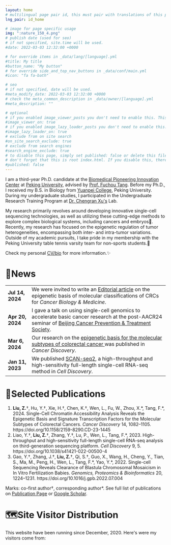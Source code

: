 ```yaml
---
layout: home
# multilingual page pair id, this must pair with translations of this page. (This name must be unique)
lng_pair: id_home

# image for page specific usage
img: ":nature_150_4.png"
# publish date (used for seo)
# if not specified, site.time will be used.
#date: 2022-03-03 12:32:00 +0000

# for override items in _data/lang/[language].yml
#title: My title
#button_name: "My button"
# for override side_and_top_nav_buttons in _data/conf/main.yml
#icon: "fa fa-bath"

# seo
# if not specified, date will be used.
#meta_modify_date: 2022-03-03 12:32:00 +0000
# check the meta_common_description in _data/owner/[language].yml
#meta_description: ""

# optional
# if you enabled image_viewer_posts you don't need to enable this. This is only if image_viewer_posts = false
#image_viewer_on: true
# if you enabled image_lazy_loader_posts you don't need to enable this. This is only if image_lazy_loader_posts = false
#image_lazy_loader_on: true
# exclude from on site search
#on_site_search_exclude: true
# exclude from search engines
#search_engine_exclude: true
# to disable this page, simply set published: false or delete this file
# don't forget that this is root index.html. If you disable this, there will be no index.html page to open
#published: false
---
```


<p>
    I am a third-year Ph.D. candidate at the <a href="https://biopic.pku.edu.cn/en/">Biomedical Pioneering Innovation Center</a> 
    at <a href="https://english.pku.edu.cn/">Peking University</a>, advised by <a href="https://biopic.pku.edu.cn/en/researchteam/511476.htm">Prof. Fuchou Tang</a>. Before my Ph.D., I received my B.S. in Biology from <a href="https://yuanpei.pku.edu.cn/en/index.htm">Yuanpei College</a>, Peking University. During my undergraduate studies, I participated in the Undergraduate Research Training Program at 
    <a href="http://www.cls.edu.cn/en/info/1263/1349.htm">Dr. Chengran Xu's</a> Lab.
</p>

<p>
    My research primarily revolves around developing innovative single-cell sequencing technologies, as well as utilizing these cutting-edge methods to explore complex biological systems, including cancers and embryos🧬. Recently, my research has focused on the epigenetic regulation of tumor heterogeneities, encompassing both inter- and intra-tumor variations. Outside of my academic pursuits, I take pride in my membership with the Peking University table tennis varsity team for non-sports students.🏓
</p>

<p>
    Check my personal <a href="https://liuzhenyu-yyy.github.io/tabs/about.html">CV/bio</a> for more information.✨
</p>

<!-- split -->
<h1>📰News</h1>

<table>
  <tr>
    <td><b>Jul 14, 2024</b></td>
    <td>We were invited to write an <a href="https://doi.org/10.20892/j.issn.2095-3941.2024.0176">Editorial article</a> on the epigenetic basis of molecular classifications of CRCs for <i>Cancer Biology & Medicine</i>.</td>
  </tr>
  <tr>
    <td><b>Apr 20, 2024</b></td>
    <td>I gave a talk on using single-cell genomics to accelerate basic cancer research at the post-AACR24 seminar of <a href="http://www.bcpts.org.cn/index_temp.php">Beijing Cancer Prevention & Treatment Society</a>.</td>
  </tr>
  <tr>
    <td><b>Mar 6, 2024</b></td>
    <td>Our research on the <a href="https://doi.org/10.1158/2159-8290.CD-23-1445">epigenetic basis for the molecular subtypes of colorectal cancer </a> was published in <i>Cancer Discovery</i>.</td>
  </tr>
  <tr>
    <td><b>Jan 11, 2023</b></td>
    <td>We published <a href="https://www.nature.com/articles/s41421-022-00500-4">SCAN-seq2</a>, a high-throughput and high-sensitivity full-length single-cell RNA-seq method in <i>Cell Discovery</i>.</td>
  </tr>
</table>

<!-- split -->
<h1>📝Selected Publications</h1>

<ol>
  <li><b>Liu, Z.</b>†, Hu, Y.†, Xie, H.†, Chen, K.†, Wen, L., Fu, W., Zhou, X.*, Tang, F.*, 2024. Single-Cell Chromatin Accessibility Analysis Reveals the Epigenetic Basis and Signature Transcription Factors for the Molecular Subtypes of Colorectal Cancers. <i>Cancer Discovery</i> 14, 1082–1105. https://doi.org/10.1158/2159-8290.CD-23-1445</li>
  <li>Liao, Y.†, <b>Liu, Z.</b>†, Zhang, Y.†, Lu, P., Wen, L., Tang, F.*, 2023. High-throughput and high-sensitivity full-length single-cell RNA-seq analysis on third-generation sequencing platform. <i>Cell Discovery</i> 9, 5. https://doi.org/10.1038/s41421-022-00500-4</li>
  <li>Gao, Y.†, Zhang, J.†, <b>Liu, Z.</b>†, Qi, S.†, Guo, X., Wang, H., Cheng, Y., Tian, S., Ma, M., Peng, H., Wen, L., Tang, F.*, Yao, Y.*, 2022. Single-cell Sequencing Reveals Clearance of Blastula Chromosomal Mosaicism in In Vitro Fertilization Babies. <i>Genomics, Proteomics & Bioinformatics</i> 20, 1224–1231. https://doi.org/10.1016/j.gpb.2022.07.004</li>
</ol>

<p>
    Marks: co-first author†, corresponding author*. See full list of publications on <a href="https://tc17-liuzhenyu.space/tabs/links.html">Publication Page</a> or <a href="https://scholar.google.com/citations?user=wcQZmHIAAAAJ">Google Scholar</a>.
</p>

<!-- split -->
<h1>🗺️Site Visitor Distribution</h1>
<p>
    This website have been running since December, 2020. Here's were my visitors come from:
</p>
<div style="display: flex; justify-content: center;">
    <script type='text/javascript' id='clustrmaps' src='//cdn.clustrmaps.com/map_v2.js?cl=ffffff&w=330&t=tt&d=S1_TLdx6XevZ7WCavXos2bQABjn3r6Wqmkcar--Eu8g&co=89ccfc&cmo=efad4f&cmn=6ef95f&ct=ffffff' width="150%"></script>
</div>